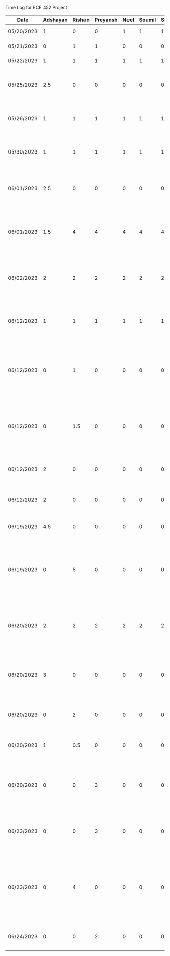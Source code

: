 Time Log for ECE 452 Project

| Date | Adshayan | Rishan | Preyansh | Neel | Soumil | Sathursan | Task
|------------|------|---------|-------|------|--------| -----------| ------
| 05/20/2023 |1|0|0|1|1|1| Brain Storm Meeting
| 05/21/2023 |0|1|1|0|0|0| Brain Storm Meeting 2
| 05/22/2023 |1|1|1|1|1|1| Feasiblity Research
| 05/25/2023 |2.5|0|0|0|0|0| Project Proposal Document Set up + Part 1 of Document
| 05/26/2023 |1|1|1|1|1|1|1 Meeting to work on Presentation and flush out original idea
| 05/30/2023 |1|1|1|1|1|1| Project Meeting to Pivot Idea to default project
| 06/01/2023 |2.5|0|0|0|0|0| Redid Part 1 of Document to support new project idea (default project)
| 06/01/2023 |1.5|4|4|4|4|4| Worked on completion of Proposal Document for new project (default project)
| 06/02/2023 |2|2|2|2|2|2| Reviewed eachothers work on report, made edits and finalized submission
| 06/12/2023 |1|1|1|1|1|1| Brainstorming design plan and architectural structures for project
| 06/12/2023 |0|1|0|0|0|0| Update existing mock-ups and create more mock-ups for specific components and screens
| 06/12/2023 |0|1.5|0|0|0|0| Create a base file strcture tree outline based on identified subsystems, components, and screens
| 06/12/2023 |2|0|0|0|0|0| Set up Android project and Firebase for authentication
| 06/12/2023 |2|0|0|0|0|0| Created signup, login, and logout functionality
| 06/19/2023 |4.5|0|0|0|0|0| Integrated offline speech to text functionality
| 06/19/2023 |0|5|0|0|0|0| Scaffold Home Mode MVVM architecture, add Dagger Hilt, and create Button UI components
| 06/20/2023 |2|2|2|2|2|2| App Structure, MVVM Architecture, and Repository Structure Meeting
| 06/20/2023 |3|0|0|0|0|0| Refactor SignIn Screen to support MVVM architecture using Jetpack Compose
| 06/20/2023 |0|2|0|0|0|0| Add Navigation Host to handle all navigation
| 06/20/2023 |1|0.5|0|0|0|0| Address comments to SignIn view CR
| 06/20/2023 |0|0|3|0|0|0| Designed high-fidelity mockups in Figma for the Auth Screens, Home Mode, and Farm Mode screens
| 06/23/2023 |0|0|3|0|0|0| Finished high-fidelity mockups in Figma for the Market, and Charity Mode
| 06/23/2023 |0|4|0|0|0|0| Add navigation bar, app navigator, connect signin to the home page on login, and add a snackbar for messages
| 06/24/2023 |0|0|2|0|0|0| Create Floating Action Button UI component





